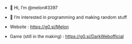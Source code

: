 - 👋 Hi, I’m @melon#3397
- 👀 I’m interested in programming and making random stuff

- Website : https://g0.si/Melon
- Game (still in the making) : https://g0.si/DarkWebofficial
